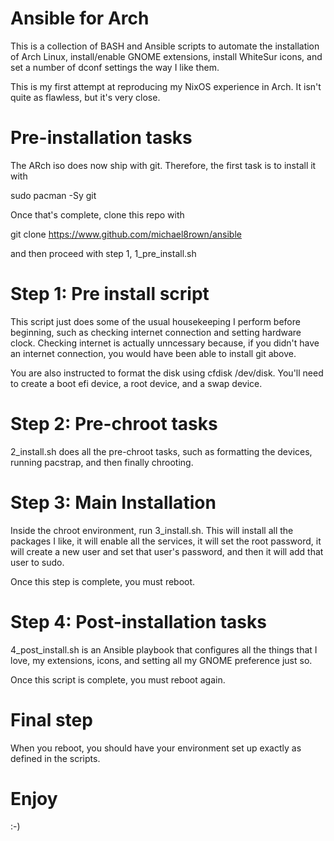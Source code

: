 # Ansible for Arch

This is a collection of BASH and Ansible scripts to automate the installation of Arch Linux, install/enable GNOME extensions, install WhiteSur icons, and set a number of dconf settings the way I like them.

This is my first attempt at reproducing my NixOS experience in Arch. It isn't quite as flawless, but it's very close.

# Pre-installation tasks

The ARch iso does now ship with git. Therefore, the first task is to install it with

sudo pacman -Sy git

Once that's complete, clone this repo with

git clone https://www.github.com/michael8rown/ansible

and then proceed with step 1, 1_pre_install.sh

# Step 1: Pre install script

This script just does some of the usual housekeeping I perform before beginning, such as checking internet connection and setting hardware clock. Checking internet is actually unncessary because, if you didn't have an internet connection, you would have been able to install git above.

You are also instructed to format the disk using cfdisk /dev/disk. You'll need to create a boot efi device, a root device, and a swap device.

# Step 2: Pre-chroot tasks

2_install.sh does all the pre-chroot tasks, such as formatting the devices, running pacstrap, and then finally chrooting.

# Step 3: Main Installation

Inside the chroot environment, run 3_install.sh. This will install all the packages I like, it will enable all the services, it will set the root password, it will create a new user and set that user's password, and then it will add that user to sudo.

Once this step is complete, you must reboot.

# Step 4: Post-installation tasks

4_post_install.sh is an Ansible playbook that configures all the things that I love, my extensions, icons, and setting all my GNOME preference just so.

Once this script is complete, you must reboot again. 

# Final step

When you reboot, you should have your environment set up exactly as defined in the scripts.

# Enjoy

:-)
